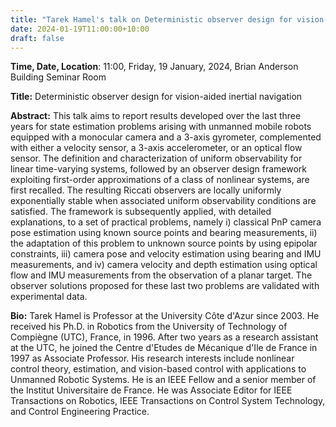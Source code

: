 ```yaml
---
title: "Tarek Hamel's talk on Deterministic observer design for vision-aided inertial navigation"
date: 2024-01-19T11:00:00+10:00
draft: false
---
```




__Time, Date, Location__: 11:00, Friday, 19 January, 2024, Brian Anderson Building Seminar Room


__Title:__ Deterministic observer design for vision-aided inertial navigation

__Abstract:__ This talk aims to report results developed over the last
three years for state estimation problems arising with unmanned mobile
robots equipped with a monocular camera and a 3-axis gyrometer,
complemented with either a velocity sensor, a 3-axis accelerometer, or
an optical flow sensor. The definition and characterization of uniform
observability for linear time-varying systems, followed by an observer
design framework exploiting first-order approximations of a class of
nonlinear systems, are first recalled. The resulting Riccati observers
are locally uniformly exponentially stable when associated uniform
observability conditions are satisfied. The framework is subsequently
applied, with detailed explanations, to a set of practical problems,
namely i) classical PnP camera pose estimation using known source points
and bearing measurements, ii) the adaptation of this problem to unknown
source points by using epipolar constraints, iii) camera pose and
velocity estimation using bearing and IMU measurements, and iv) camera
velocity and depth estimation using optical flow and IMU measurements
from the observation of a planar target. The observer solutions proposed
for these last two problems are validated with experimental data.

__Bio:__  Tarek Hamel is Professor at the University Côte d'Azur since 2003. He
received his Ph.D. in Robotics from the University of Technology of
Compiègne (UTC), France, in 1996.
  After two years as a research assistant at the UTC, he joined the
Centre d'Etudes de Mécanique d'Ile de France in 1997 as Associate Professor.
  His research interests include nonlinear control theory, estimation,
and vision-based control with applications to Unmanned Robotic Systems.
  He is an IEEE Fellow and a senior member of the Institut Universitaire
de France.
  He was Associate Editor for IEEE Transactions on Robotics, IEEE
Transactions on Control System Technology, and Control Engineering Practice.
